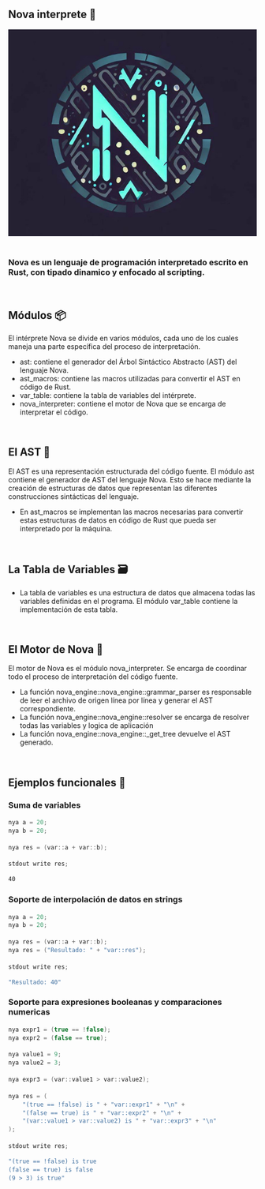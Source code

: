## Nova interprete 🚀 ##

![Nova logo](nova_logo.jpeg)
<br>
<br>
### Nova es un lenguaje de programación interpretado escrito en Rust, con tipado dinamico y enfocado al scripting.

<br>

## Módulos 📦 ##

El intérprete Nova se divide en varios módulos, cada uno de los cuales maneja una parte específica del proceso de interpretación.

- ast: contiene el generador del Árbol Sintáctico Abstracto (AST) del lenguaje Nova.
- ast_macros: contiene las macros utilizadas para convertir el AST en código de Rust.
- var_table: contiene la tabla de variables del intérprete.
- nova_interpreter: contiene el motor de Nova que se encarga de interpretar el código.


<br>


## El AST 🌳 ##

El AST es una representación estructurada del código fuente. El módulo ast contiene el generador de AST del lenguaje Nova. Esto se hace mediante la creación de estructuras de datos que representan las diferentes construcciones sintácticas del lenguaje.

- En ast_macros se implementan las macros necesarias para convertir estas estructuras de datos en código de Rust que pueda ser interpretado por la máquina.


<br>


## La Tabla de Variables 🗃️ ##

- La tabla de variables es una estructura de datos que almacena todas las variables definidas en el programa. El módulo var_table contiene la implementación de esta tabla.


<br>


## El Motor de Nova 🚀 ##

El motor de Nova es el módulo nova_interpreter. Se encarga de coordinar todo el proceso de interpretación del código fuente.

- La función nova_engine::nova_engine::grammar_parser es responsable de leer el archivo de origen línea por línea y generar el AST correspondiente.
- La función nova_engine::nova_engine::resolver se encarga de resolver todas las variables y logica de aplicación
- La función nova_engine::nova_engine::_get_tree devuelve el AST generado.


<br>


## Ejemplos funcionales 💪 ##

### Suma de variables ###

```csharp
nya a = 20;
nya b = 20;

nya res = (var::a + var::b);

stdout write res;
```
```bash
40
```

### Soporte de interpolación de datos en strings ###

```csharp
nya a = 20;
nya b = 20;

nya res = (var::a + var::b);
nya res = ("Resultado: " + "var::res");

stdout write res;
```
```bash
"Resultado: 40"
```

### Soporte para expresiones booleanas y comparaciones numericas ###

```csharp
nya expr1 = (true == !false);
nya expr2 = (false == true);

nya value1 = 9;
nya value2 = 3;

nya expr3 = (var::value1 > var::value2);

nya res = (
    "(true == !false) is " + "var::expr1" + "\n" +
    "(false == true) is " + "var::expr2" + "\n" +
    "(var::value1 > var::value2) is " + "var::expr3" + "\n"
);

stdout write res;

```
```bash
"(true == !false) is true
(false == true) is false
(9 > 3) is true"
```